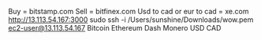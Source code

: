 
Buy = bitstamp.com
Sell = bitfinex.com
Usd to cad or eur to cad = xe.com
http://13.113.54.167:3000
sudo ssh -i /Users/sunshine/Downloads/wow.pem ec2-user@13.113.54.167
Bitcoin
Ethereum
Dash
Monero
USD
CAD
